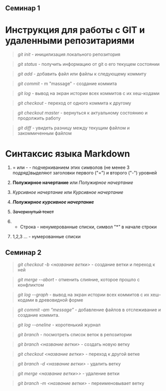 ## Семинар 1

# Инструкция для работы с GIT и удаленными репозитариями

> *git init* - иницилизация локального репозитория

> *git status* - получить информацию от git о его текущем состоянии

> *git add* - добавить файл или файлы к следующему коммиту

> *git commit* - m "massage" - создание коммита

> *git log* - вывод на экран истории всех коммитов с их хеш-кодами

> *git checkout* - переход от одного коммита к другому

> *git checkout master* - вернуться к актуальному состоянию и продолжить работу

> *git diff* - увидеть разницу между текущим файлом и закоммиченным файлом

# Синтаксис языка Markdown

1. = или - - подчеркиванием этих символов (не менее 3 подряд)выделяют заголовки первого ("=") и второго ("-") уровней

2. **Полужирное начертание** или _Полужирное начертание_

3. *Курсивное начертание* или _Курсивное начертание_

4. ***Полужирное курсивное начертание***

5. ~~Зачеркнутый текст~~

6. * Строка - ненумерованные списки, символ "*" в начале строки


7. 1,2,3 ... - нумерованные списки

## Семинар 2

> *git checkout  -b <название ветки>* - создание ветки и переход к ней

> *git merge --abort* - отменить слияние, которое прошло с конфликтом

> *git log --graph* - вывод на экран истории всех коммитов с их хеш-кодами в древовидной форме

> *git commit -am “message”* - добавление файлов в отслеживание и       создание коммита.

> *git log --oneline* - коротенький журнал

> *git branch* - посмотреть список веток в репозитории

> *git branch <название ветки>* - создать новую ветку

> *git checkout <название ветки>* - переход к другой ветке

> *git branch -d <название ветки>* - удалить ветку

> *git merge <название ветки>>* - удаление ветки

> *git branch -m <название ветки>* - переименовывает ветку